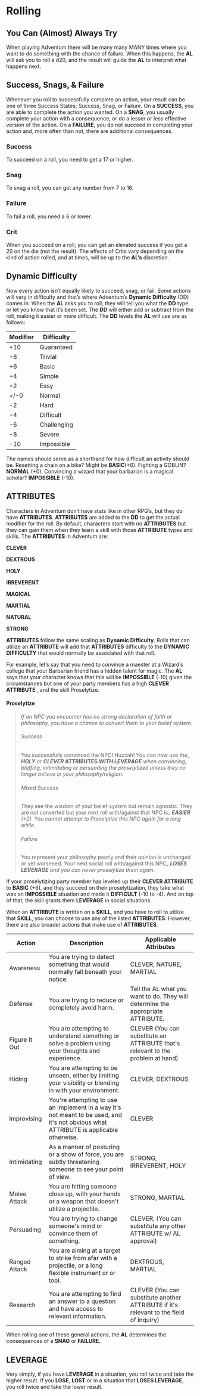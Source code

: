 # Rolling

## You Can (Almost) Always Try

When playing Adventum there will be many many MANY times where you want to do something with the chance of failure. When this happens, the **AL** will ask you to roll a d20, and the result will guide the **AL** to interpret what happens next.

## Success, Snags, & Failure

Whenever you roll to successfully complete an action, your result can be one of three Success States; Success, Snag, or Failure. On a **SUCCESS**, you are able to complete the action you wanted. On a **SNAG**, you usually complete your action with a consequence, or do a lesser or less effective version of the action. On a **FAILURE**, you do not succeed in completing your action and, more often than not, there are additional consequences.

### Success

To succeed on a roll, you need to get a 17 or higher.

### Snag

To snag a roll, you can get any number from 7 to 16.

### Failure

To fail a roll, you need a 6 or lower.

### Crit

When you succeed on a roll, you can get an elevated success if you get a 20 on the die (not the result). The effects of Crits vary depending on the kind of action rolled, and at times, will be up to the **AL’s** discretion.

## Dynamic Difficulty

Now every action isn’t equally likely to succeed, snag, or fail. Some actions will vary in difficulty and that’s where Adventum’s **Dynamic Difficulty** (DD) comes in. When the **AL** asks you to roll, they will tell you what the **DD** type or let you know that it’s been set. The **DD** will either add or subtract from the roll, making it easier or more difficult. The **DD** levels the **AL** will use are as follows:

|Modifier|Difficulty|
|---|---|
|+10|Guaranteed|
|+8|Trivial|
|+6|Basic|
|+4|Simple|
|+2|Easy|
|+/-0|Normal|
|-2|Hard|
|-4|Difficult|
|-6|Challenging|
|-8|Severe|
|-10|Impossible|

The names should serve as a shorthand for how difficult an activity should be. Resetting a chain on a bike? Might be **BASIC**(+6). Fighting a GOBLIN? **NORMAL** (+0). Convincing a wizard that your barbarian is a magical scholar? **IMPOSSIBLE** (-10).

## ATTRIBUTES

Characters in Adventum don’t have stats like in other RPG’s, but they do have **ATTRIBUTES**. **ATTRIBUTES** are added to the **DD** to get the actual modifier for the roll. By default, characters start with no **ATTRIBUTES** but they can gain them when they learn a skill with those **ATTRIBUTE** types and skills. The **ATTRIBUTES** in Adventum are:

**CLEVER**

**DEXTROUS**

**HOLY**

**IRREVERENT**

**MAGICAL**

**MARTIAL**

**NATURAL**

**STRONG**

**ATTRIBUTES** follow the same scaling as **Dynamic Difficulty**. Rolls that can utilize an **ATTRIBUTE** will add that **ATTRIBUTES** difficulty to the **DYNAMIC DIFFICULTY** that would normally be associated with that roll.

For example, let’s say that you need to convince a maester at a Wizard’s college that your Barbarian friend has a hidden talent for magic. The **AL** says that your character knows that this will be **IMPOSSIBLE** (-10) given the circumstances but one of your party members has a high **CLEVER ATTRIBUTE** , and the skill Proselytize.

#### Proselytize
>
> _If an NPC you encounter has no strong declaration of faith or philosophy, you have a chance to convert them to your belief system._
>
> ###### Success  
>
> You successfully convinced the NPC! Huzzah! You can now use the_ **_HOLY_** _or_ **_CLEVER_ ATTRIBUTES _WITH LEVERAGE_** _when convincing, bluffing, intimidating or persuading the proselytized unless they no longer believe in your philosophy/religion._
>
> ###### Mixed Success  
>
> They see the wisdom of your belief system but remain agnostic. They are not converted but your next roll with/against that NPC is_ **_EASIER_** _(+2). You cannot attempt to Proselytize this NPC again for a long while._
>
> ###### Failure  
>
> You represent your philosophy poorly and their opinion is unchanged or yet worsened. Your next social roll with/against this NPC_ **_LOSES LEVERAGE_** _and you can never proselytize them again._

If your proselytizing party member has leveled up their **CLEVER ATTRIBUTE** to **BASIC** (+6), and they succeed on their proselytization, they take what was an **IMPOSSIBLE** situation and made it **DIFFICULT** (-10 to -4). And on top of that, the skill grants them **LEVERAGE** in social situations.

When an **ATTRIBUTE** is written on a **SKILL**, and you have to roll to utilize that **SKILL**, you can choose to use any of the listed **ATTRIBUTES**. However, there are also broader actions that make use of **ATTRIBUTES**.

|**Action**|**Description**|**Applicable Attributes**|
|---|---|---|
|Awareness|You are trying to detect something that would normally fall beneath your notice.|CLEVER, NATURE, MARTIAL|
|Defense|You are trying to reduce or completely avoid harm.|Tell the AL what you want to do. They will determine the appropriate ATTRIBUTE.|
|Figure It Out|You are attempting to understand something or solve a problem using your thoughts and experience.|CLEVER (You can substitute an ATTRIBUTE that's relevant to the problem at hand)|
|Hiding|You are attempting to be unseen, either by limiting your visibility or blending in with your environment.|CLEVER, DEXTROUS|
|Improvising|You're attempting to use an implement in a way it's not meant to be used, and it's not obvious what ATTRIBUTE is applicable otherwise.|CLEVER|
|Intimidating|As a manner of posturing or a show of force, you are subtly threatening someone to see your point of view.|STRONG, IRREVERENT, HOLY|
|Melee Attack|You are hitting someone close up, with your hands or a weapon that doesn't utilize a projectile.|STRONG, MARTIAL|
|Persuading|You are trying to change someone's mind or convince them of something.|CLEVER, (You can substitute any other ATTRIBUTE w/ AL approval)|
|Ranged Attack|You are aiming at a target to strike from afar with a projectile, or a long flexible instrument or or tool.|DEXTROUS, MARTIAL|
|Research|You are attempting to find an answer to a question and have access to relevant information.|CLEVER (You can substitute another ATTRIBUTE if it's relevant to the field of inquiry)|

When rolling one of these general actions, the **AL** determines the consequences of a **SNAG** or **FAILURE.**

## **LEVERAGE**

Very simply, if you have **LEVERAGE** in a situation, you roll twice and take the higher result. If you **LOSE**, **LOST** or in a situation that **LOSES LEVERAGE**, you roll twice and take the lower result.
